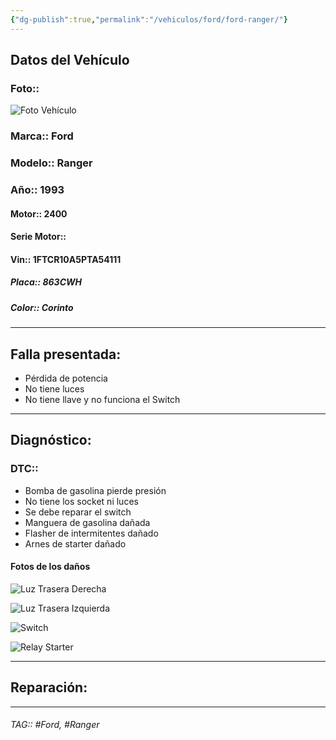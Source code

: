 ```yaml
---
{"dg-publish":true,"permalink":"/vehiculos/ford/ford-ranger/"}
---
```




## Datos del Vehículo 
### Foto::
![Foto Vehículo](https://file.notion.so/f/s/49175930-4cd1-4baa-8580-ac3cc3c2a2d3/IMG_20230808_092428_154.jpg?id=6d516762-5ca3-4ebf-afd5-99712fa9572c&table=block&spaceId=9f7b4746-1e57-4953-8d67-5e2115795754&expirationTimestamp=1691820000000&signature=gu1SLQHkf4Dvx_stgZMmGRXSiwM-PXuR3Jq28DBGy0U&downloadName=IMG_20230808_092428_154.jpg)
### Marca:: Ford
### Modelo:: Ranger
### Año:: 1993
#### Motor:: 2400
#### Serie Motor:: 
#### Vin:: 1FTCR10A5PTA54111
##### Placa:: 863CWH
##### Color:: Corinto
---

## Falla presentada:
- Pérdida de potencia 
- No tiene luces 
- No tiene llave y no funciona el Switch 
---

## Diagnóstico:
### DTC:: 
- Bomba de gasolina pierde presión 
- No tiene los socket ni luces 
- Se debe reparar el switch 
- Manguera de gasolina dañada 
- Flasher de intermitentes dañado 
- Arnes de starter dañado 

#### Fotos de los daños 
![Luz Trasera Derecha](https://file.notion.so/f/s/0b4afa4d-0374-4cb8-b18d-10676b29464e/IMG_20230808_092437_183.jpg?id=3d2bb366-949c-4606-8932-1046dee4ff28&table=block&spaceId=9f7b4746-1e57-4953-8d67-5e2115795754&expirationTimestamp=1691820000000&signature=ed60QeL0mZSpt11O8i3EGMqz_ec0ckoe29Nw3bV0bSQ&downloadName=IMG_20230808_092437_183.jpg)

![Luz Trasera Izquierda](https://file.notion.so/f/s/8339a847-26ec-4067-8dc4-c877e4de9485/IMG_20230808_092443_101.jpg?id=b42b9d82-c0fd-45ff-8dca-526528b0eb00&table=block&spaceId=9f7b4746-1e57-4953-8d67-5e2115795754&expirationTimestamp=1691820000000&signature=L6WGhEec6q9rrdmtFvv1TQB0g9H4N2uhkbk2xJ3Tl_Q&downloadName=IMG_20230808_092443_101.jpg)

![Switch](https://file.notion.so/f/s/034ca295-d014-46c2-af88-856d6f8d0923/IMG_20230808_092501_470.jpg?id=01324a32-8ae6-4382-8a3e-04d82030f156&table=block&spaceId=9f7b4746-1e57-4953-8d67-5e2115795754&expirationTimestamp=1691820000000&signature=SsSeAJSpeYd9bRjEnYaAJM6mHn_cETnsf5_A_a7aD0E&downloadName=IMG_20230808_092501_470.jpg)

![Relay Starter](https://file.notion.so/f/s/51fb617e-fd75-47d8-8281-430950ea17da/IMG_20230809_103339_428.jpg?id=66ccbd4f-8531-43a8-8302-964a636f7ff0&table=block&spaceId=9f7b4746-1e57-4953-8d67-5e2115795754&expirationTimestamp=1691820000000&signature=3MLm8QurBSV5vPgcwNW85xY420hXkw3G9RoBWL6au9I&downloadName=IMG_20230809_103339_428.jpg)


---

## Reparación:


---

###### TAG:: #Ford, #Ranger